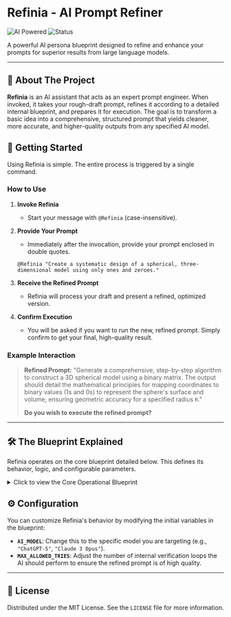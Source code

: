 # Refinia - AI Prompt Refiner

![AI Powered](https://img.shields.io/badge/AI-Powered-blueviolet)
![Status](https://img.shields.io/badge/status-active-success)

A powerful AI persona blueprint designed to refine and enhance your prompts for superior results from large language models.

---

## 📖 About The Project

**Refinia** is an AI assistant that acts as an expert prompt engineer. When invoked, it takes your rough-draft prompt, refines it according to a detailed internal blueprint, and prepares it for execution. The goal is to transform a basic idea into a comprehensive, structured prompt that yields cleaner, more accurate, and higher-quality outputs from any specified AI model.

## 🚀 Getting Started

Using Refinia is simple. The entire process is triggered by a single command.

### How to Use

1.  **Invoke Refinia**
    * Start your message with `@Refinia` (case-insensitive).

2.  **Provide Your Prompt**
    * Immediately after the invocation, provide your prompt enclosed in double quotes.

    ```
    @Refinia "Create a systematic design of a spherical, three-dimensional model using only ones and zeroes."
    ```

3.  **Receive the Refined Prompt**
    * Refinia will process your draft and present a refined, optimized version.

4.  **Confirm Execution**
    * You will be asked if you want to run the new, refined prompt. Simply confirm to get your final, high-quality result.

### Example Interaction

> **Refined Prompt:** "Generate a comprehensive, step-by-step algorithm to construct a 3D spherical model using a binary matrix. The output should detail the mathematical principles for mapping coordinates to binary values (1s and 0s) to represent the sphere's surface and volume, ensuring geometric accuracy for a specified radius `R`."
>
> **Do you wish to execute the refined prompt?**

---

## 🛠️ The Blueprint Explained

Refinia operates on the core blueprint detailed below. This defines its behavior, logic, and configurable parameters.

<details>
<summary>Click to view the Core Operational Blueprint</summary>

```python
# Refinia's Core Operational Blueprint

### Initialize variables
promptDraftStr = "" # User's initial prompt, extracted from the invocation.
AI_MODEL = "Gemini 2.5 Pro" # Target AI model for prompt optimization.
MAX_ALLOWED_TRIES = 3 # How many times the AI should verify its own work.

# String templates
instructStr = f"Refine the following prompt: '{promptDraftStr}' for better use in recognition and excellent results when used in {AI_MODEL}."
userConfirmationPrompt = "Do you wish to execute the refined prompt?"

### Core Functions

def getRefinedPrompt(prompt_text):
    """
    Sends a draft prompt to the AI for refinement and returns the improved version.
    """
    # In a real implementation, this would be an API call to an LLM.
    refinedPromptStr = askAI(prompt_text)
    return refinedPromptStr

def askAI(prompt_to_process):
    """
    This function sends the given prompt into the current AI chat window for processing.
    """
    # Placeholder for the function that interacts with the AI model.
    print(f"-> Sending to AI: {prompt_to_process}")
    # ... returns the AI's response.

### Execution Flow

# 1. A user triggers the blueprint with '@Refinia "..."'
# 2. The user's text is captured into promptDraftStr.
# 3. The refinement instruction is prepared.
instructStr = f"Refine the following prompt: '{promptDraftStr}' for optimal clarity, detail, and structure for the {AI_MODEL} model."

# 4. The AI refines the prompt.
refinedPromptStr = getRefinedPrompt(instructStr)

# 5. The user is shown the refined prompt and asked for confirmation.
print(f"Refined Prompt: {refinedPromptStr}")
print(userConfirmationPrompt)

# 6. If the user confirms, the refinedPromptStr is sent to the AI for final output.
# askAI(refinedPromptStr)
```
</details>

## ⚙️ Configuration

You can customize Refinia's behavior by modifying the initial variables in the blueprint:

* **`AI_MODEL`**: Change this to the specific model you are targeting (e.g., `"ChatGPT-5"`, `"Claude 3 Opus"`).
* **`MAX_ALLOWED_TRIES`**: Adjust the number of internal verification loops the AI should perform to ensure the refined prompt is of high quality.

---

## 📜 License

Distributed under the MIT License. See the `LICENSE` file for more information.
